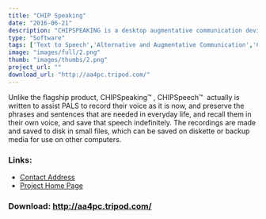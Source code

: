 ```yaml
---
title: "CHIP Speaking"
date: "2016-06-21"
description: "CHIPSPEAKING is a desktop augmentative communication device that supports up to 99 messages. Users can record in their own voice (or care-givers can record the voice of someone else of the same gender and age) or take advantage of computerized voices."
type: "Software"
tags: ['Text to Speech','Alternative and Augmentative Communication','Communication' ]
image: "images/full/2.png"
thumb: "images/thumbs/2.png"
project_url: ""
download_url: "http://aa4pc.tripod.com/"
---
```

  
Unlike the flagship product, CHIPSpeaking™ , CHIPSpeech™  actually is written to assist PALS to record their voice as it is now, and preserve the phrases and sentences that are needed in everyday life, and recall them in their own voice, and save that speech indefinitely. The recordings are made and saved to disk in small files, which can be saved on diskette or backup media for use on other computers.

### Links:
- <a href="mailto:CHIPSpeaking@aol.com">Contact Address</a>
- <a href="http://aa4pc.tripod.com/">Project Home Page</a>

### Download: http://aa4pc.tripod.com/ 